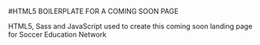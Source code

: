 #HTML5 BOILERPLATE FOR A COMING SOON PAGE

HTML5, Sass and JavaScript used to create this coming soon landing page for Soccer Education Network